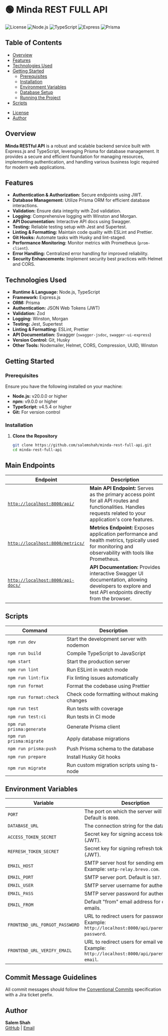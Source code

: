# 🟢 Minda REST FULL API 

![License](https://img.shields.io/badge/license-Private-green.svg)
![Node.js](https://img.shields.io/badge/node.js-20.0.0-green.svg)
![TypeScript](https://img.shields.io/badge/TypeScript-4.5.4-blue.svg)
![Express](https://img.shields.io/badge/Express-4.17.1-lightgrey.svg)
![Prisma](https://img.shields.io/badge/Prisma-5.20.0-brightgreen.svg)

## Table of Contents

- [Overview](#overview)
- [Features](#features)
- [Technologies Used](#technologies-used)
- [Getting Started](#getting-started)
    - [Prerequisites](#prerequisites)
    - [Installation](#installation)
    - [Environment Variables](#environment-variables)
    - [Database Setup](#database-setup)
    - [Running the Project](#running-the-project)
- [Scripts](#scripts)

[//]: # (- [API Documentation]&#40;#api-documentation&#41;)
[//]: # (- [Testing]&#40;#testing&#41;)
[//]: # (- [Linting and Formatting]&#40;#linting-and-formatting&#41;)
[//]: # (- [Contributing]&#40;#contributing&#41;)
- [License](#license)
- [Author](#author)

## Overview

**Minda RESTful API** is a robust and scalable backend service built with Express.js and TypeScript, leveraging Prisma for database management. It provides a secure and efficient foundation for managing resources, implementing authentication, and handling various business logic required for modern web applications.

## Features

- **Authentication & Authorization:** Secure endpoints using JWT.
- **Database Management:** Utilize Prisma ORM for efficient database interactions.
- **Validation:** Ensure data integrity with Zod validation.
- **Logging:** Comprehensive logging with Winston and Morgan.
- **API Documentation:** Interactive API docs using Swagger.
- **Testing:** Reliable testing setup with Jest and Supertest.
- **Linting & Formatting:** Maintain code quality with ESLint and Prettier.
- **Git Hooks:** Automate tasks with Husky and lint-staged.
- **Performance Monitoring:** Monitor metrics with Prometheus (`prom-client`).
- **Error Handling:** Centralized error handling for improved reliability.
- **Security Enhancements:** Implement security best practices with Helmet and CORS.

## Technologies Used

- **Runtime & Language:** Node.js, TypeScript
- **Framework:** Express.js
- **ORM:** Prisma
- **Authentication:** JSON Web Tokens (JWT)
- **Validation:** Zod
- **Logging:** Winston, Morgan
- **Testing:** Jest, Supertest
- **Linting & Formatting:** ESLint, Prettier
- **API Documentation:** Swagger (`swagger-jsdoc`, `swagger-ui-express`)
- **Version Control:** Git, Husky
- **Other Tools:** Nodemailer, Helmet, CORS, Compression, UUID, Winston

## Getting Started

### Prerequisites

Ensure you have the following installed on your machine:

- **Node.js:** v20.0.0 or higher
- **npm:** v9.0.0 or higher
- **TypeScript:** v4.5.4 or higher
- **Git:** For version control

### Installation

1. **Clone the Repository**

   ```bash
   git clone https://github.com/salemshah/minda-rest-full-api.git
   cd minda-rest-full-api


## Main Endpoints

| Endpoint                      | Description                                                                 |
| ----------------------------- | --------------------------------------------------------------------------- |
| [`http://localhost:8000/api/`](http://localhost:8000/api/)           | **Main API Endpoint:** Serves as the primary access point for all API routes and functionalities. Handles requests related to your application's core features. |
| [`http://localhost:8000/metrics/`](http://localhost:8000/metrics/) | **Metrics Endpoint:** Exposes application performance and health metrics, typically used for monitoring and observability with tools like Prometheus. |
| [`http://localhost:8000/api-docs/`](http://localhost:8000/api-docs/) | **API Documentation:** Provides interactive Swagger UI documentation, allowing developers to explore and test API endpoints directly from the browser. |



## Scripts

| Command                   | Description                                  |
|---------------------------|----------------------------------------------|
| `npm run dev`             | Start the development server with nodemon    |
| `npm run build`           | Compile TypeScript to JavaScript             |
| `npm start`               | Start the production server                  |
| `npm run lint`            | Run ESLint in watch mode                     |
| `npm run lint:fix`        | Fix linting issues automatically             |
| `npm run format`          | Format the codebase using Prettier           |
| `npm run format:check`    | Check code formatting without making changes |
| `npm run test`            | Run tests with coverage                      |
| `npm run test:ci`         | Run tests in CI mode                         |
| `npm run prisma:generate` | Generate Prisma client                       |
| `npm run prisma:migrate`  | Apply database migrations                    |
| `npm run prisma:push`     | Push Prisma schema to the database           |
| `npm run prepare`         | Install Husky Git hooks                      |
| `npm run migrate`         | Run custom migration scripts using ts-node   |


## Environment Variables

| Variable                       | Description                                                                                             |
|--------------------------------|---------------------------------------------------------------------------------------------------------|
| `PORT`                         | The port on which the server will run. Default is `8000`.                                               |
| `DATABASE_URL`                 | The connection string for the database.                                                                 |
| `ACCESS_TOKEN_SECRET`          | Secret key for signing access tokens (JWT).                                                             |
| `REFRESH_TOKEN_SECRET`         | Secret key for signing refresh tokens (JWT).                                                            |
| `EMAIL_HOST`                   | SMTP server host for sending emails. Example: `smtp-relay.brevo.com`.                                   |
| `EMAIL_PORT`                   | SMTP server port. Default is `587`.                                                                     |
| `EMAIL_USER`                   | SMTP server username for authentication.                                                                |
| `EMAIL_PASS`                   | SMTP server password for authentication.                                                                |
| `EMAIL_FROM`                   | Default "from" email address for outgoing emails.                                                       |
| `FRONTEND_URL_FORGOT_PASSWORD` | URL to redirect users for password reset. Example: `http://localhost:8000/api/parent/reset-password`.   |
| `FRONTEND_URL_VERIFY_EMAIL`    | URL to redirect users for email verification. Example: `http://localhost:8000/api/parent/verify-email`. |

## Commit Message Guidelines

All commit messages should follow the [Conventional Commits](https://www.conventionalcommits.org/) specification with a Jira ticket prefix.

## Author

**Salem Shah**  
[GitHub](https://github.com/salemshah) | [Email](mailto:salemshahdev@gmail.com)